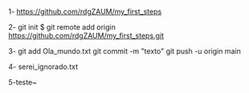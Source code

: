 1-
https://github.com/rdgZAUM/my_first_steps

2- 
git init
$ git remote add origin https://github.com/rdgZAUM/my_first_steps.git

3-
git add Ola_mundo.txt
git commit -m "texto"
git push -u origin main

4-
serei_ignorado.txt

5-teste~
